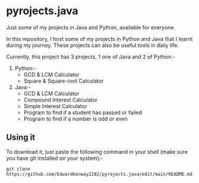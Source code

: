 # pyrojects.java
Just some of my projects in Java and Python, available for everyone.

In this repository, I host some of my projects in Python and Java that I learnt during my journey.
These projects can also be useful tools in daily life.

Currently, this project has 3 projects, 1 one of Java and 2 of Python:-
1) Python:-
    * GCD & LCM Calculator
    * Square & Square-root Calculator
2) Java:-
    * GCD & LCM Calculator
    * Compound Interest Calculator
    * Simple Interest Calculator
    * Program to find if a student has passed or failed
    * Program to find if a number is odd or even

## Using it
To download it, just paste the following command in your shell (make sure you have git installed on your system):-

```git clone https://github.com/EdwardKenway2282/pyrojects.java/edit/main/README.md```
